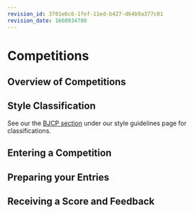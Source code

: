 ```yaml
---
revision_id: 3781e6c6-1fef-11ed-b427-d64b9a377c01
revision_date: 1660934780
---
```


# Competitions

## Overview of Competitions

## Style Classification

See our the [BJCP section](/guides/style_guidelines#wiki_bjcp_style_guidelines) under our style guidelines page for classifications.

## Entering a Competition

## Preparing your Entries

## Receiving a Score and Feedback